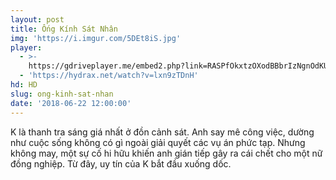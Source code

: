 ```yaml
---
layout: post
title: Ống Kính Sát Nhân
img: 'https://i.imgur.com/5DEt8iS.jpg'
player:
  - >-
    https://gdriveplayer.me/embed2.php?link=RASPfOkxtzOXodBBbrIzNgnOdKUGLfDHDr5UfdWQseMsk8J06ZYon4%252Banv1bXZ1zo5efQdXpUPXYUf9RZSyaX0qxIKRxnGDazcnGMKamiM%252BmHIb3ESnqkBwmLkdtSXmQBMaZMFn%252BssncNSKuCCyLNlxsrzmv1Uk1yE%252BDXui7q80sxW7CM3eHwBE%252BpPvlBebmGfJ%252F4C63QDbZ4OvPR9dyJQ
  - 'https://hydrax.net/watch?v=lxn9zTDnH'
hd: HD
slug: ong-kinh-sat-nhan
date: '2018-06-22 12:00:00'
---
```


K là thanh tra sáng giá nhất ở đồn cảnh sát. Anh say mê công việc, dường như cuộc sống không có gì ngoài giải quyết các vụ án phức tạp. Nhưng không may, một sự cố hi hữu khiến anh gián tiếp gây ra cái chết cho một nữ đồng nghiệp. Từ đây, uy tín của K bắt đầu xuống dốc.
